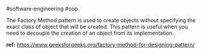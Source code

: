 #software-engineering #oop 

The Factory Method pattern is used to create objects without specifying the exact class of object that will be created. This pattern is useful when you need to decouple the creation of an object from its implementation.


**ref:** https://www.geeksforgeeks.org/factory-method-for-designing-pattern/
